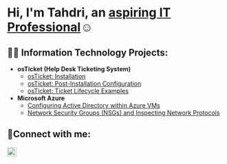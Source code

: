 <h1>Hi, I'm Tahdri, an <a href="https://linkedin.com/in/tahdri">aspiring IT Professional</a>☺</h1>

<h2>👨‍💻 Information Technology Projects:</h2>

- <b>osTicket (Help Desk Ticketing System)</b>
  - [osTicket: Installation](https://github.com/tahdriwilkins/osticket-prereqs)
  - [osTicket: Post-Installation Configuration](https://github.com/tahdriwilkins/post-install-config)
  - [osTicket: Ticket Lifecycle Examples](https://github.com/tahdriwilkins/ticket-lifecycle)
- <b>Microsoft Azure</b>
  - [Configuring Active Directory within Azure VMs](https://github.com/tahdriwilkins/configure-ad)
  - [Network Security Groups (NSGs) and Inspecting Network Protocols](https://github.com/tahdriwilkins/azure-network-protocols)

<h2>🤳Connect with me:</h2>

[<img align="left" alt="Josh | LinkedIn" width="22px" src="https://cdn.jsdelivr.net/npm/simple-icons@v3/icons/linkedin.svg" />][linkedin]

[linkedin]: https://linkedin.com/in/tahdri
